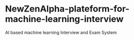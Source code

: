 # NewZenAlpha-plateform-for-machine-learning-interview
 AI based machine learning Interview and Exam System
